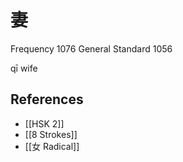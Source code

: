 # 妻
Frequency 1076
General Standard 1056

qī
wife

## References
- [[HSK 2]]
- [[8 Strokes]]
- [[女 Radical]]